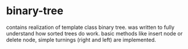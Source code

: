# binary-tree
contains realization of template class binary tree.
was written to fully understand how sorted trees do work.
basic methods like insert node or delete node, simple turnings (right and left) are implemented.
